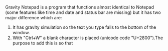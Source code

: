 Gravity Notepad is a program that functions almost identical to Notepad (some features like time and date and status bar are missing) but it has two major difference which are:
1. It has gravity simulation so the text you type falls to the bottom of the window.
2. With "Ctrl+W" a blank character is placed (unicode code "U+2800").The purpose to add this is so that 
